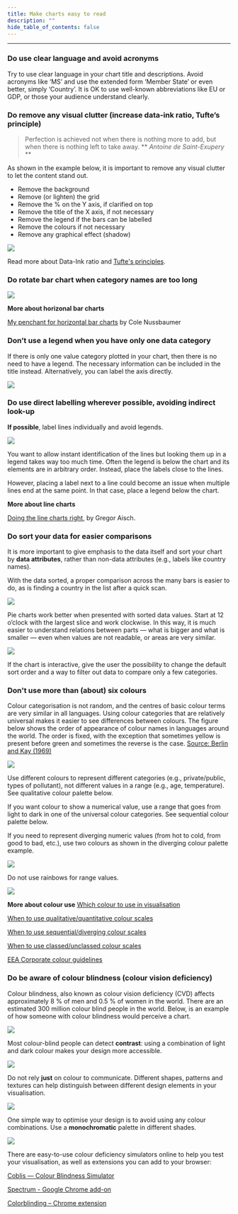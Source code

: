 ```yaml
---
title: Make charts easy to read
description: ""
hide_table_of_contents: false
---
```


---

### Do use clear language and avoid acronyms

Try to use clear language in your chart title and descriptions. Avoid acronyms like ‘MS’ and use the extended form ‘Member State’ or even better, simply ‘Country’. It is OK to use well-known abbreviations like EU or GDP, or those your audience understand clearly. 

### Do remove any visual clutter (increase data-ink ratio, Tufte’s principle)

> Perfection is achieved not when there is nothing more to add, but when there is nothing left to take away.
> ** *Antoine de Saint-Exupery* **
<!-- quote  -->

As shown in the example below, it is important to remove any visual clutter to let the content stand out.

- Remove the background
- Remove (or lighten) the grid
- Remove the % on the Y axis, if clarified on top
- Remove the title of the X axis, if not necessary
- Remove the legend if the bars can be labelled
- Remove the colours if not necessary
- Remove any graphical effect (shadow)

<!-- picture  -->
![](../webdev/md_components/static/make_charts-do_remove1.png)


Read more about Data-Ink ratio and [Tufte's principles](http://thedoublethink.com/2009/08/tufte%E2%80%99s-principles-for-visualizing-quantitative-information/).
<!-- link  -->

### Do rotate bar chart when category names are too long

<!-- picture  -->
![](../webdev/md_components/static/make_charts-do_rotate1.png)


**More about horizonal bar charts**

[My penchant for horizontal bar charts](http://www.storytellingwithdata.com/2012/10/my-penchant-for-horizontal-bar-graphs.html) by Cole Nussbaumer
<!-- link  -->

### Don’t use a legend when you have only one data category

If there is only one value category plotted in your chart, then there is no need to have a legend. The necessary information can be included in the title instead. Alternatively, you can label the axis directly.

<!-- picture  -->
![](../webdev/md_components/static/make_charts-don't_use_legend1.png)


### Do use direct labelling wherever possible, avoiding indirect look-up

**If possible**, label lines individually and avoid legends.

<!-- picture  -->
![](../webdev/md_components/static/make_charts-do_use_direct1.png)


You want to allow instant identification of the lines but looking them up in a legend takes way too much time. Often the legend is below the chart and its elements are in arbitrary order. Instead, place the labels close to the lines.

However, placing a label next to a line could become an issue when multiple lines end at the same point. In that case, place a legend below the chart.

**More about line charts**

[Doing the line charts right](https://www.vis4.net/blog/2012/06/doing-the-line-charts-right/), by Gregor Aisch.
<!-- link  -->

### Do sort your data for easier comparisons

It is more important to give emphasis to the data itself and sort your chart by **data attributes**, rather than non-data attributes (e.g., labels like country names).

With the data sorted, a proper comparison across the many bars is easier to do, as is finding a country in the list after a quick scan.

<!-- picture  -->
![](../webdev/md_components/static/make_charts-do_sort_your_data1.png)


Pie charts work better when presented with sorted data values. Start at 12 o’clock with the largest slice and work clockwise. In this way, it is much easier to understand relations between parts — what is bigger and what is smaller — even when values are not readable, or areas are very similar.

<!-- picture  -->
![](../webdev/md_components/static/make_charts-do_sort_your_data2.png)

If the chart is interactive, give the user the possibility to change the default sort order and a way to filter out data to compare only a few categories.

### Don't use more than (about) six colours

Colour categorisation is not random, and the centres of basic colour terms are very similar in all languages. Using colour categories that are relatively universal makes it easier to see differences between colours. The figure below shows the order of appearance of colour names in languages around the world. The order is fixed, with the exception that sometimes yellow is present before green and sometimes the reverse is the case.
[Source: Berlin and Kay (1969)](https://files.eric.ed.gov/fulltext/ED019655.pdf)

<!-- picture and link  -->
![](../webdev/md_components/static/make_charts-don't_use_more_than1.png)


Use different colours to represent different categories (e.g., private/public, types of pollutant), not different values in a range (e.g., age, temperature). See qualitative colour palette below.

If you want colour to show a numerical value, use a range that goes from light to dark in one of the universal colour categories. See sequential colour palette below.

If you need to represent diverging numeric values (from hot to cold, from good to bad, etc.), use two colours as shown in the diverging colour palette example. 

<!-- picture  -->
![](../webdev/md_components/static/make_charts-don't_use_more_than2.png)


Do not use rainbows for range values.

<!-- picture  -->
![](../webdev/md_components/static/make_charts-don't_use_more_than3.png)


**More about colour use**
[Which colour to use in visualisation](https://blog.datawrapper.de/which-color-scale-to-use-in-data-vis/)

[When to use qualitative/quantitative colour scales](https://blog.datawrapper.de/quantitative-vs-qualitative-color-scales/)

[When to use sequential/diverging colour scales](https://blog.datawrapper.de/diverging-vs-sequential-color-scales/)

[When to use classed/unclassed colour scales](https://blog.datawrapper.de/classed-vs-unclassed-color-scales/)


[EEA Corporate colour guidelines](https://eea1.sharepoint.com/sites/Editing/Document%20Library/EEA%20COLOURS%202021_Feb%202021.pdf)
<!-- link  -->

### Do be aware of colour blindness (colour vision deficiency)

Colour blindness, also known as colour vision deficiency (CVD) affects approximately 8 % of men and 0.5 % of women in the world. There are an estimated 300 million colour blind people in the world. Below, is an example of how someone with colour blindness would perceive a chart.

<!-- picture  -->
![](../webdev/md_components/static/make_charts-do_be_aware_of1.png)

Most colour-blind people can detect **contrast**: using a combination of light and dark colour makes your design more accessible.

<!-- picture  -->
![](../webdev/md_components/static/make_charts-do_be_aware_of2.png)

Do not rely **just** on colour to communicate. Different shapes, patterns and textures can help distinguish between different design elements in your visualisation.

<!-- picture  -->
![](../webdev/md_components/static/make_charts-do_be_aware_of3.png)

One simple way to optimise your design is to avoid using any colour combinations. Use a **monochromatic** palette in different shades. 

<!-- picture  -->
![](../webdev/md_components/static/make_charts-do_be_aware_of4.png)

There are easy-to-use colour deficiency simulators online to help you test your visualisation, as well as extensions you can add to your browser:

[Coblis — Colour Blindness Simulator](https://www.color-blindness.com/coblis-color-blindness-simulator/)

[Spectrum - Google Chrome add-on](https://chrome.google.com/webstore/detail/spectrum/ofclemegkcmilinpcimpjkfhjfgmhieb?hl=en)

[Colorblinding – Chrome extension](https://chrome.google.com/webstore/detail/colorblinding/dgbgleaofjainknadoffbjkclicbbgaa?hl=en)
<!-- link  -->
